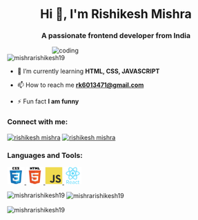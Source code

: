 
<h1 align="center">Hi 👋, I'm Rishikesh Mishra</h1>
<h3 align="center">A passionate frontend developer from India</h3>

<img align="Right" alt="coding" width="400" src="https://user-images.githubusercontent.com/55389276/140866485-8fb1c876-9a8f-4d6a-98dc-08c4981eaf70.gif">

<p align="left"> <img src="https://komarev.com/ghpvc/?username=mishrarishikesh19&label=Profile%20views&color=0e75b6&style=flat" alt="mishrarishikesh19" /> </p>

- 🌱 I’m currently learning **HTML, CSS, JAVASCRIPT**

- 📫 How to reach me **rk6013471@gmail.com**

- ⚡ Fun fact **I am funny**

<h3 align="left">Connect with me:</h3>
<p align="left">
<a href="https://linkedin.com/in/rishikesh mishra" target="blank"><img align="center" src="https://raw.githubusercontent.com/rahuldkjain/github-profile-readme-generator/master/src/images/icons/Social/linked-in-alt.svg" alt="rishikesh mishra" height="30" width="40" /></a>
<a href="https://fb.com/rishikesh mishra" target="blank"><img align="center" src="https://raw.githubusercontent.com/rahuldkjain/github-profile-readme-generator/master/src/images/icons/Social/facebook.svg" alt="rishikesh mishra" height="30" width="40" /></a>
</p>

<h3 align="left">Languages and Tools:</h3>
<p align="left"> <a href="https://www.w3schools.com/css/" target="_blank" rel="noreferrer"> <img src="https://raw.githubusercontent.com/devicons/devicon/master/icons/css3/css3-original-wordmark.svg" alt="css3" width="40" height="40"/> </a> <a href="https://www.w3.org/html/" target="_blank" rel="noreferrer"> <img src="https://raw.githubusercontent.com/devicons/devicon/master/icons/html5/html5-original-wordmark.svg" alt="html5" width="40" height="40"/> </a> <a href="https://developer.mozilla.org/en-US/docs/Web/JavaScript" target="_blank" rel="noreferrer"> <img src="https://raw.githubusercontent.com/devicons/devicon/master/icons/javascript/javascript-original.svg" alt="javascript" width="40" height="40"/> </a> <a href="https://reactjs.org/" target="_blank" rel="noreferrer"> <img src="https://raw.githubusercontent.com/devicons/devicon/master/icons/react/react-original-wordmark.svg" alt="react" width="40" height="40"/> </a> </p>

<p><img align="left" src="https://github-readme-stats.vercel.app/api/top-langs?username=mishrarishikesh19&show_icons=true&locale=en&layout=compact" alt="mishrarishikesh19" /></p>

<p>&nbsp;<img align="center" src="https://github-readme-stats.vercel.app/api?username=mishrarishikesh19&show_icons=true&locale=en" alt="mishrarishikesh19" /></p>

<p><img align="center" src="https://github-readme-streak-stats.herokuapp.com/?user=mishrarishikesh19&" alt="mishrarishikesh19" /></p>
